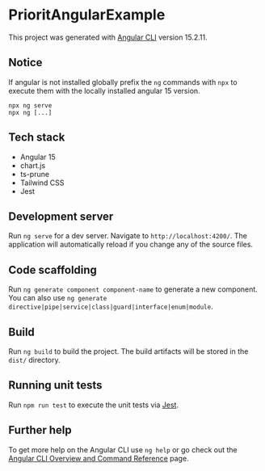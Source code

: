 # PrioritAngularExample

This project was generated with [Angular CLI](https://github.com/angular/angular-cli) version 15.2.11.

## Notice

If angular is not installed globally prefix the `ng` commands with `npx` to execute them with the locally installed angular 15 version.

```
npx ng serve
npx ng [...]
```

## Tech stack

- Angular 15
- chart.js
- ts-prune
- Tailwind CSS
- Jest

## Development server

Run `ng serve` for a dev server. Navigate to `http://localhost:4200/`. The application will automatically reload if you change any of the source files.

## Code scaffolding

Run `ng generate component component-name` to generate a new component. You can also use `ng generate directive|pipe|service|class|guard|interface|enum|module`.

## Build

Run `ng build` to build the project. The build artifacts will be stored in the `dist/` directory.

## Running unit tests

Run `npm run test` to execute the unit tests via [Jest](https://jestjs.io/).

## Further help

To get more help on the Angular CLI use `ng help` or go check out the [Angular CLI Overview and Command Reference](https://angular.io/cli) page.
